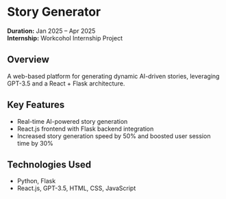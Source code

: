 # Story Generator

**Duration:** Jan 2025 – Apr 2025  
**Internship:** Workcohol Internship Project

## Overview
A web-based platform for generating dynamic AI-driven stories, leveraging GPT-3.5 and a React + Flask architecture.

## Key Features
- Real-time AI-powered story generation
- React.js frontend with Flask backend integration
- Increased story generation speed by 50% and boosted user session time by 30%

## Technologies Used
- Python, Flask
- React.js, GPT-3.5, HTML, CSS, JavaScript
